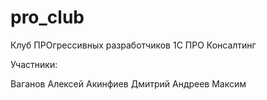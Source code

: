 # pro_club
Клуб ПРОгрессивных разработчиков 1С ПРО Консалтинг

 Участники:
 
 Ваганов Алексей
 Акинфиев Дмитрий
 Андреев Максим